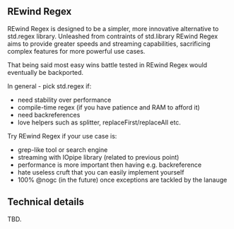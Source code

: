 ## REwind Regex

REwind Regex is designed to be a simpler, more innovative alternative to std.regex library.
Unleashed from contraints of std.library REwind Regex aims to provide greater speeds and
streaming capabilities, sacrificing complex features for more powerful use cases.

That being said most easy wins battle tested in REwind Regex would eventually be backported.

In general - pick std.regex if:
- need stability over performance
- compile-time regex (if you have patience and RAM to afford it)
- need backreferences
- love helpers such as splitter, replaceFirst/replaceAll etc.

Try REwind Regex if your use case is:
- grep-like tool or search engine
- streaming with IOpipe library (related to previous point)
- performance is more important then having e.g. backreference
- hate useless cruft that you can easily implement yourself
- 100% @nogc (in the future) once exceptions are tackled by the lanauge

## Technical details

TBD.
